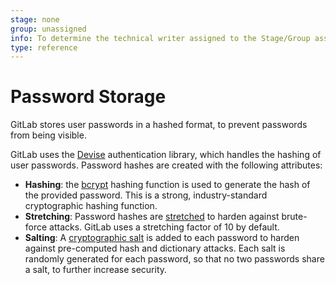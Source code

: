 ```yaml
---
stage: none
group: unassigned
info: To determine the technical writer assigned to the Stage/Group associated with this page, see https://about.gitlab.com/handbook/engineering/ux/technical-writing/#designated-technical-writers
type: reference
---
```


# Password Storage

GitLab stores user passwords in a hashed format, to prevent passwords from being visible.

GitLab uses the [Devise](https://github.com/heartcombo/devise) authentication library, which handles the hashing of user passwords. Password hashes are created with the following attributes:

- **Hashing**: the [bcrypt](https://en.wikipedia.org/wiki/Bcrypt) hashing function is used to generate the hash of the provided password. This is a strong, industry-standard cryptographic hashing function.
- **Stretching**: Password hashes are [stretched](https://en.wikipedia.org/wiki/Key_stretching) to harden against brute-force attacks. GitLab uses a stretching factor of 10 by default.
- **Salting**: A [cryptographic salt](https://en.wikipedia.org/wiki/Salt_(cryptography)) is added to each password to harden against pre-computed hash and dictionary attacks. Each salt is randomly generated for each password, so that no two passwords share a salt, to further increase security.
